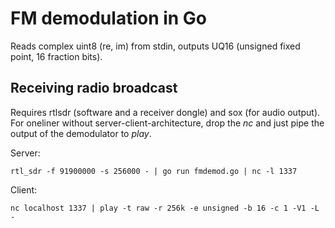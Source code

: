 # FM demodulation in Go

Reads complex uint8 (re, im) from stdin, outputs UQ16 (unsigned fixed point, 16 fraction bits).

## Receiving radio broadcast

Requires rtlsdr (software and a receiver dongle) and sox (for audio output). For oneliner without
server-client-architecture, drop the *nc* and just pipe the output of the demodulator to *play*.

Server:

    rtl_sdr -f 91900000 -s 256000 - | go run fmdemod.go | nc -l 1337


Client:

    nc localhost 1337 | play -t raw -r 256k -e unsigned -b 16 -c 1 -V1 -L -
